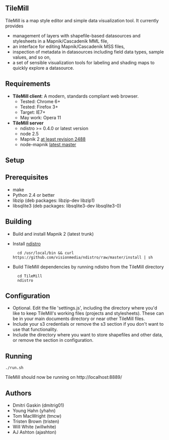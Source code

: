 TileMill
--------
TileMill is a map style editor and simple data visualization tool. It currently
provides

- management of layers with shapefile-based datasources and stylesheets in a
Mapnik/Cascadenik MML file,
- an interface for editing Mapnik/Cascadenik MSS files,
- inspection of metadata in datasources including field data types, sample
values, and so on,
- a set of sensible visualization tools for labeling and shading maps to quickly
explore a datasource.

Requirements
------------
* **TileMill client**: A modern, standards compliant web browser.
  * Tested: Chrome 6+
  * Tested: Firefox 3+
  * Target: IE7+
  * May work: Opera 11
* **TileMill server**
  * ndistro >= 0.4.0 or latest version
  * node 2.5
  * Mapnik 2 [at least revision 2488](http://svn.mapnik.org/trunk)
  * node-mapnik [latest master](https://github.com/mapnik/node-mapnik)

Setup
-----

## Prerequisites

- make
- Python 2.4 or better
- libzip (deb packages: libzip-dev libzip1)
- libsqlite3 (deb packages: libsqlite3-dev libsqlite3-0)

## Building

* Build and install Mapnik 2 (latest trunk)
* Install [ndistro](https://github.com/visionmedia/ndistro)

        cd /usr/local/bin && curl https://github.com/visionmedia/ndistro/raw/master/install | sh

* Build TileMill dependencies by running ndistro from the TileMill directory

        cd TileMill
        ndistro

## Configuration

* Optional. Edit the file 'settings.js', including the directory where you'd
  like to keep TileMill's working files (projects and stylesheets). These can
  be in your main documents directory or near other TileMill files.
* Include your s3 credentials or remove the s3 section if you don't want to use
  that functionality.
* Include the directory where you want to store shapefiles and other data, or
  remove the section in configuration.

## Running

    ./run.sh

TileMill should now be running on http://localhost:8889/

Authors
-------
- Dmitri Gaskin (dmitrig01)
- Young Hahn (yhahn)
- Tom MacWright (tmcw)
- Tristen Brown (tristen)
- Will White (willwhite)
- AJ Ashton (ajashton)
